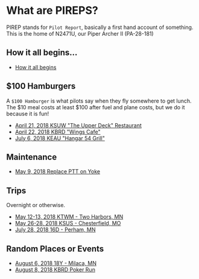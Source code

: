 # What are PIREPS?
PIREP stands for `Pilot Report`, basically a first hand account of something.
This is the home of N2471U, our Piper Archer II (PA-28-181)

## How it all begins...
* [How it all begins](posts/20170717-how-it-all-begins.md)


## $100 Hamburgers
A `$100 Hamburger` is what pilots say when they fly somewhere to get lunch. The
$10 meal costs at least $100 after fuel and plane costs, but we do it because it is fun!

* [April 21, 2018 KSUW "The Upper Deck" Restaurant](places/20180421-kmic-ksuw.md)
* [April 22, 2018 KBRD "Wings Cafe"](places/20180422-kmic-kbrd.md)
* [July 6, 2018 KEAU "Hangar 54 Grill"](places/20180706-kmic-keau.md)

## Maintenance
* [May 9, 2018 Replace PTT on Yoke](maintenance/20180509-replace-ptt.md)

## Trips
Overnight or otherwise.
* [May 12-13, 2018 KTWM - Two Harbors, MN](places/20180512-kmic-ktwm.md)
* [May 26-28, 2018 KSUS - Chesterfield, MO](places/20180528-kmic-ksus.md)
* [July 28, 2018 16D - Perham, MN](places/20180728-kmic-16d.md)

## Random Places or Events
* [August 6, 2018 18Y - Milaca, MN](places/20180906-kmic-18y.md)
* [August 8, 2018 KBRD Poker Run](places/20180908-kbrd-poker-run.md)
